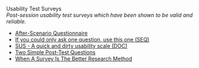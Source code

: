 Usability Test Surveys  
_Post-session usability test surveys which have been shown to be valid and reliable._

*   [After-Scenario Questionnaire](http://hcibib.org/perlman/question.cgi?form=ASQ)  
*   [If you could only ask one question, use this one (SEQ)](http://www.measuringusability.com/blog/single-question.php)  
*   [SUS - A quick and dirty usability scale (DOC)](http://www.usabilitynet.org/trump/documents/Suschapt.doc)  
*   [Two Simple Post-Test Questions](http://www.uie.com/brainsparks/2006/03/23/two-simple-post-test-questions/)  
*   [When A Survey Is The Better Research Method](http://www.measuringu.com/blog/better-survey.php)
